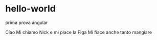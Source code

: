 # hello-world
prima prova angular

Ciao
Mi chiamo Nick e mi piace la Figa
Mi fiace anche tanto mangiare
